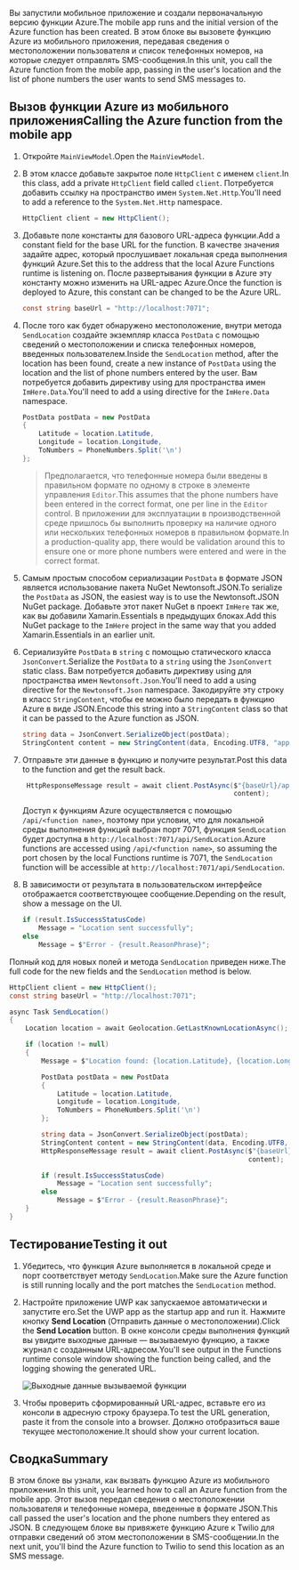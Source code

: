 <span data-ttu-id="ecbeb-101">Вы запустили мобильное приложение и создали первоначальную версию функции Azure.</span><span class="sxs-lookup"><span data-stu-id="ecbeb-101">The mobile app runs and the initial version of the Azure function has been created.</span></span> <span data-ttu-id="ecbeb-102">В этом блоке вы вызовете функцию Azure из мобильного приложения, передавая сведения о местоположении пользователя и список телефонных номеров, на которые следует отправлять SMS-сообщения.</span><span class="sxs-lookup"><span data-stu-id="ecbeb-102">In this unit, you call the Azure function from the mobile app, passing in the user's location and the list of phone numbers the user wants to send SMS messages to.</span></span>

## <a name="calling-the-azure-function-from-the-mobile-app"></a><span data-ttu-id="ecbeb-103">Вызов функции Azure из мобильного приложения</span><span class="sxs-lookup"><span data-stu-id="ecbeb-103">Calling the Azure function from the mobile app</span></span>

1. <span data-ttu-id="ecbeb-104">Откройте `MainViewModel`.</span><span class="sxs-lookup"><span data-stu-id="ecbeb-104">Open the `MainViewModel`.</span></span>

2. <span data-ttu-id="ecbeb-105">В этом классе добавьте закрытое поле `HttpClient` с именем `client`.</span><span class="sxs-lookup"><span data-stu-id="ecbeb-105">In this class, add a private `HttpClient` field called `client`.</span></span> <span data-ttu-id="ecbeb-106">Потребуется добавить ссылку на пространство имен `System.Net.Http`.</span><span class="sxs-lookup"><span data-stu-id="ecbeb-106">You'll need to add a reference to the `System.Net.Http` namespace.</span></span>

    ```cs
    HttpClient client = new HttpClient();
    ```

3. <span data-ttu-id="ecbeb-107">Добавьте поле константы для базового URL-адреса функции.</span><span class="sxs-lookup"><span data-stu-id="ecbeb-107">Add a constant field for the base URL for the function.</span></span> <span data-ttu-id="ecbeb-108">В качестве значения задайте адрес, который прослушивает локальная среда выполнения функций Azure.</span><span class="sxs-lookup"><span data-stu-id="ecbeb-108">Set this to the address that the local Azure Functions runtime is listening on.</span></span> <span data-ttu-id="ecbeb-109">После развертывания функции в Azure эту константу можно изменить на URL-адрес Azure.</span><span class="sxs-lookup"><span data-stu-id="ecbeb-109">Once the function is deployed to Azure, this constant can be changed to be the Azure URL.</span></span>

    ```cs
    const string baseUrl = "http://localhost:7071";
    ```

4. <span data-ttu-id="ecbeb-110">После того как будет обнаружено местоположение, внутри метода `SendLocation` создайте экземпляр класса `PostData` с помощью сведений о местоположении и списка телефонных номеров, введенных пользователем.</span><span class="sxs-lookup"><span data-stu-id="ecbeb-110">Inside the `SendLocation` method, after the location has been found, create a new instance of `PostData` using the location and the list of phone numbers entered by the user.</span></span> <span data-ttu-id="ecbeb-111">Вам потребуется добавить директиву using для пространства имен `ImHere.Data`.</span><span class="sxs-lookup"><span data-stu-id="ecbeb-111">You'll need to add a using directive for the `ImHere.Data` namespace.</span></span>

    ```cs
    PostData postData = new PostData
    {
        Latitude = location.Latitude,
        Longitude = location.Longitude,
        ToNumbers = PhoneNumbers.Split('\n')
    };
    ```

    > <span data-ttu-id="ecbeb-112">Предполагается, что телефонные номера были введены в правильном формате по одному в строке в элементе управления `Editor`.</span><span class="sxs-lookup"><span data-stu-id="ecbeb-112">This assumes that the phone numbers have been entered in the correct format, one per line in the `Editor` control.</span></span> <span data-ttu-id="ecbeb-113">В приложении для эксплуатации в производственной среде пришлось бы выполнить проверку на наличие одного или нескольких телефонных номеров в правильном формате.</span><span class="sxs-lookup"><span data-stu-id="ecbeb-113">In a production-quality app, there would be validation around this to ensure one or more phone numbers were entered and were in the correct format.</span></span>

5. <span data-ttu-id="ecbeb-114">Самым простым способом сериализации `PostData` в формате JSON является использование пакета NuGet Newtonsoft.JSON.</span><span class="sxs-lookup"><span data-stu-id="ecbeb-114">To serialize the `PostData` as JSON, the easiest way is to use the Newtonsoft.JSON NuGet package.</span></span> <span data-ttu-id="ecbeb-115">Добавьте этот пакет NuGet в проект `ImHere` так же, как вы добавили Xamarin.Essentials в предыдущих блоках.</span><span class="sxs-lookup"><span data-stu-id="ecbeb-115">Add this NuGet package to the `ImHere` project in the same way that you added Xamarin.Essentials in an earlier unit.</span></span>

6. <span data-ttu-id="ecbeb-116">Сериализуйте `PostData` в `string` с помощью статического класса `JsonConvert`.</span><span class="sxs-lookup"><span data-stu-id="ecbeb-116">Serialize the `PostData` to a `string` using the `JsonConvert` static class.</span></span> <span data-ttu-id="ecbeb-117">Вам потребуется добавить директиву using для пространства имен `Newtonsoft.Json`.</span><span class="sxs-lookup"><span data-stu-id="ecbeb-117">You'll need to add a using directive for the `Newtonsoft.Json` namespace.</span></span> <span data-ttu-id="ecbeb-118">Закодируйте эту строку в класс `StringContent`, чтобы ее можно было передать в функцию Azure в виде JSON.</span><span class="sxs-lookup"><span data-stu-id="ecbeb-118">Encode this string into a `StringContent` class so that it can be passed to the Azure function as JSON.</span></span>

    ```cs
    string data = JsonConvert.SerializeObject(postData);
    StringContent content = new StringContent(data, Encoding.UTF8, "application/json");
    ```

7. <span data-ttu-id="ecbeb-119">Отправьте эти данные в функцию и получите результат.</span><span class="sxs-lookup"><span data-stu-id="ecbeb-119">Post this data to the function and get the result back.</span></span>

   ```cs
    HttpResponseMessage result = await client.PostAsync($"{baseUrl}/api/SendLocation",
                                                        content);
   ```

   <span data-ttu-id="ecbeb-120">Доступ к функциям Azure осуществляется с помощью `/api/<function name>`, поэтому при условии, что для локальной среды выполнения функций выбран порт 7071, функция `SendLocation` будет доступна в `http://localhost:7071/api/SendLocation`.</span><span class="sxs-lookup"><span data-stu-id="ecbeb-120">Azure functions are accessed using `/api/<function name>`, so assuming the port chosen by the local Functions runtime is 7071, the `SendLocation` function will be accessible at `http://localhost:7071/api/SendLocation`.</span></span>

8. <span data-ttu-id="ecbeb-121">В зависимости от результата в пользовательском интерфейсе отображается соответствующее сообщение.</span><span class="sxs-lookup"><span data-stu-id="ecbeb-121">Depending on the result, show a message on the UI.</span></span>

    ```cs
    if (result.IsSuccessStatusCode)
        Message = "Location sent successfully";
    else
        Message = $"Error - {result.ReasonPhrase}";
    ```

<span data-ttu-id="ecbeb-122">Полный код для новых полей и метода `SendLocation` приведен ниже.</span><span class="sxs-lookup"><span data-stu-id="ecbeb-122">The full code for the new fields and the `SendLocation` method is below.</span></span>

```cs
HttpClient client = new HttpClient();
const string baseUrl = "http://localhost:7071";

async Task SendLocation()
{
    Location location = await Geolocation.GetLastKnownLocationAsync();

    if (location != null)
    {
        Message = $"Location found: {location.Latitude}, {location.Longitude}.";

        PostData postData = new PostData
        {
            Latitude = location.Latitude,
            Longitude = location.Longitude,
            ToNumbers = PhoneNumbers.Split('\n')
        };

        string data = JsonConvert.SerializeObject(postData);
        StringContent content = new StringContent(data, Encoding.UTF8, "application/json");
        HttpResponseMessage result = await client.PostAsync($"{baseUrl}/api/SendLocation",
                                                            content);

        if (result.IsSuccessStatusCode)
            Message = "Location sent successfully";
        else
            Message = $"Error - {result.ReasonPhrase}";
    }
}
```

## <a name="testing-it-out"></a><span data-ttu-id="ecbeb-123">Тестирование</span><span class="sxs-lookup"><span data-stu-id="ecbeb-123">Testing it out</span></span>

1. <span data-ttu-id="ecbeb-124">Убедитесь, что функция Azure выполняется в локальной среде и порт соответствует методу `SendLocation`.</span><span class="sxs-lookup"><span data-stu-id="ecbeb-124">Make sure the Azure function is still running locally and the port matches the `SendLocation` method.</span></span>

2. <span data-ttu-id="ecbeb-125">Настройте приложение UWP как запускаемое автоматически и запустите его.</span><span class="sxs-lookup"><span data-stu-id="ecbeb-125">Set the UWP app as the startup app and run it.</span></span> <span data-ttu-id="ecbeb-126">Нажмите кнопку **Send Location** (Отправить данные о местоположении).</span><span class="sxs-lookup"><span data-stu-id="ecbeb-126">Click the **Send Location** button.</span></span> <span data-ttu-id="ecbeb-127">В окне консоли среды выполнения функций вы увидите выходные данные — вызываемую функцию, а также журнал с созданным URL-адресом.</span><span class="sxs-lookup"><span data-stu-id="ecbeb-127">You'll see output in the Functions runtime console window showing the function being called, and the logging showing the generated URL.</span></span>

    ![Выходные данные вызываемой функции](../media/6-function-called.png)

3. <span data-ttu-id="ecbeb-129">Чтобы проверить сформированный URL-адрес, вставьте его из консоли в адресную строку браузера.</span><span class="sxs-lookup"><span data-stu-id="ecbeb-129">To test the URL generation, paste it from the console into a browser.</span></span> <span data-ttu-id="ecbeb-130">Должно отобразиться ваше текущее местоположение.</span><span class="sxs-lookup"><span data-stu-id="ecbeb-130">It should show your current location.</span></span>

## <a name="summary"></a><span data-ttu-id="ecbeb-131">Сводка</span><span class="sxs-lookup"><span data-stu-id="ecbeb-131">Summary</span></span>

<span data-ttu-id="ecbeb-132">В этом блоке вы узнали, как вызвать функцию Azure из мобильного приложения.</span><span class="sxs-lookup"><span data-stu-id="ecbeb-132">In this unit, you learned how to call an Azure function from the mobile app.</span></span> <span data-ttu-id="ecbeb-133">Этот вызов передал сведения о местоположении пользователя и телефонные номера, введенные в формате JSON.</span><span class="sxs-lookup"><span data-stu-id="ecbeb-133">This call passed the user's location and the phone numbers they entered as JSON.</span></span> <span data-ttu-id="ecbeb-134">В следующем блоке вы привяжете функцию Azure к Twilio для отправки сведений об этом местоположении в SMS-сообщении.</span><span class="sxs-lookup"><span data-stu-id="ecbeb-134">In the next unit, you'll bind the Azure function to Twilio to send this location as an SMS message.</span></span>